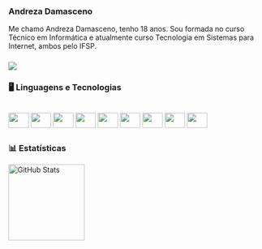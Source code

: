 ### Andreza Damasceno

<p>Me chamo Andreza Damasceno, tenho 18 anos. Sou formada no curso Técnico em Informática e atualmente curso Tecnologia em Sistemas para Internet, ambos pelo IFSP.</p>

### 

<div> 
  <a href="www.linkedin.com/in/andrezafdamasceno06" target="_blank"><img src="https://img.shields.io/badge/-LinkedIn-%230077B5?style=for-the-badge&logo=linkedin&logoColor=white" target="_blank"></a> 
</div>
  
### 🖥 Linguagens e Tecnologias

<div style="display: inline_block"><br>
  <img align="center" height="30" width="40" src="https://cdn.jsdelivr.net/gh/devicons/devicon@latest/icons/aftereffects/aftereffects-original.svg" />
  <img align="center" height="30" width="40" src="https://cdn.jsdelivr.net/gh/devicons/devicon@latest/icons/spring/spring-original.svg" />
  <img align="center" height="30" width="40" src="https://cdn.jsdelivr.net/gh/devicons/devicon@latest/icons/html5/html5-original.svg" />
  <img align="center" height="30" width="40" src="https://cdn.jsdelivr.net/gh/devicons/devicon@latest/icons/css3/css3-original.svg" />
  <img align="center" height="30" width="40" src="https://cdn.jsdelivr.net/gh/devicons/devicon@latest/icons/mysql/mysql-original.svg" />
  <img align="center" height="30" width="40" src="https://cdn.jsdelivr.net/gh/devicons/devicon@latest/icons/flutter/flutter-original.svg" />
  <img align="center" height="30" width="40" src="https://cdn.jsdelivr.net/gh/devicons/devicon@latest/icons/dart/dart-original.svg" />
  <img align="center" height="30" width="40" src="https://cdn.jsdelivr.net/gh/devicons/devicon@latest/icons/cplusplus/cplusplus-original.svg" />
  <img align="center" height="30" width="40" src="https://cdn.jsdelivr.net/gh/devicons/devicon@latest/icons/java/java-plain.svg" />
</div>

##

### 📊 Estatísticas

<p>
  <img 
    align="left" alt="GitHub Stats" height="150" style="padding-right: 10px;" 
    src="https://github-readme-stats.vercel.app/api?username=andrwza&show_icons=true&theme=bear&include_all_commits=true&locale=pt-br"/>
</p>

